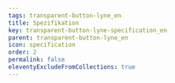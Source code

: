 ```yaml
---
tags: transparent-button-lyne_en
title: Spezifikation
key: transparent-button-lyne-specification_en
parent: transparent-button-lyne_en
icon: specification
order: 2
permalink: false
eleventyExcludeFromCollections: true
---
```


